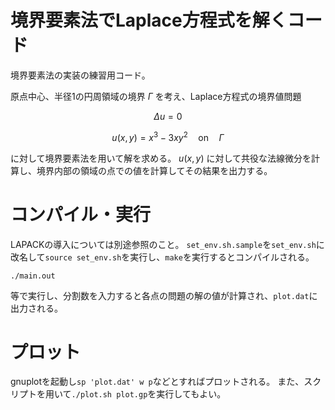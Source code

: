 # 境界要素法でLaplace方程式を解くコード

境界要素法の実装の練習用コード。

原点中心、半径1の円周領域の境界 $\Gamma$ を考え、Laplace方程式の境界値問題

$$
\Delta u = 0
$$

$$
u(x, y) = x^3-3xy^2 \quad \text{on} \quad \Gamma
$$

に対して境界要素法を用いて解を求める。
$u(x,y)$ に対して共役な法線微分を計算し、境界内部の領域の点での値を計算してその結果を出力する。

# コンパイル・実行

LAPACKの導入については別途参照のこと。
`set_env.sh.sample`を`set_env.sh`に改名して`source set_env.sh`を実行し、`make`を実行するとコンパイルされる。

```shell
./main.out
```

等で実行し、分割数を入力すると各点の問題の解の値が計算され、`plot.dat`に出力される。

# プロット

gnuplotを起動し`sp 'plot.dat' w p`などとすればプロットされる。
また、スクリプトを用いて`./plot.sh plot.gp`を実行してもよい。